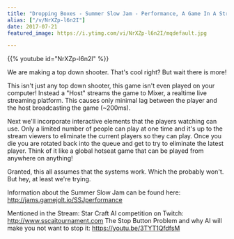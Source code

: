 ```yaml
---
title: "Dropping Boxes - Summer Slow Jam - Performance, A Game In A Stream - Part 3"
alias: ["/v/NrXZp-l6n2I"]
date: 2017-07-21
featured_image: https://i.ytimg.com/vi/NrXZp-l6n2I/mqdefault.jpg

---
```


{{% youtube id="NrXZp-l6n2I" %}}

We are making a top down shooter. That's cool right? But wait there is more!

This isn't just any top down shooter, this game isn't even played on your computer! Instead a "Host" streams the game to Mixer, a realtime live streaming platform. This causes only minimal lag between the player and the host broadcasting the game (~200ms).

Next we'll incorporate interactive elements that the players watching can use. Only a limited number of people can play at one time and it's up to the stream viewers to eliminate the current players so they can play. Once you die you are rotated back into the queue and get to try to eliminate the latest player. Think of it like a global hotseat game that can be played from anywhere on anything!

Granted, this all assumes that the systems work. Which the probably won't. But hey, at least we're trying.

Information about the Summer Slow Jam can be found here: http://jams.gamejolt.io/SSJperformance

Mentioned in the Stream:
Star Craft AI competition on Twitch: http://www.sscaitournament.com
The Stop Button Problem and why AI will make you not want to stop it: https://youtu.be/3TYT1QfdfsM